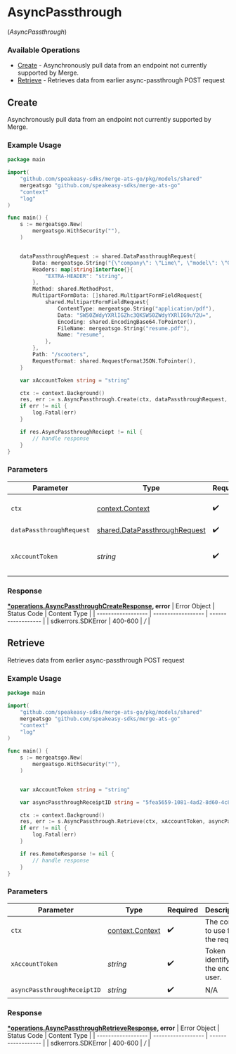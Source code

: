 # AsyncPassthrough
(*AsyncPassthrough*)

### Available Operations

* [Create](#create) - Asynchronously pull data from an endpoint not currently supported by Merge.
* [Retrieve](#retrieve) - Retrieves data from earlier async-passthrough POST request

## Create

Asynchronously pull data from an endpoint not currently supported by Merge.

### Example Usage

```go
package main

import(
	"github.com/speakeasy-sdks/merge-ats-go/pkg/models/shared"
	mergeatsgo "github.com/speakeasy-sdks/merge-ats-go"
	"context"
	"log"
)

func main() {
    s := mergeatsgo.New(
        mergeatsgo.WithSecurity(""),
    )


    dataPassthroughRequest := shared.DataPassthroughRequest{
        Data: mergeatsgo.String("{\"company\": \"Lime\", \"model\": \"Gen 2.5\"}"),
        Headers: map[string]interface{}{
            "EXTRA-HEADER": "string",
        },
        Method: shared.MethodPost,
        MultipartFormData: []shared.MultipartFormFieldRequest{
            shared.MultipartFormFieldRequest{
                ContentType: mergeatsgo.String("application/pdf"),
                Data: "SW50ZWdyYXRlIGZhc3QKSW50ZWdyYXRlIG9uY2U=",
                Encoding: shared.EncodingBase64.ToPointer(),
                FileName: mergeatsgo.String("resume.pdf"),
                Name: "resume",
            },
        },
        Path: "/scooters",
        RequestFormat: shared.RequestFormatJSON.ToPointer(),
    }

    var xAccountToken string = "string"

    ctx := context.Background()
    res, err := s.AsyncPassthrough.Create(ctx, dataPassthroughRequest, xAccountToken)
    if err != nil {
        log.Fatal(err)
    }

    if res.AsyncPassthroughReciept != nil {
        // handle response
    }
}
```

### Parameters

| Parameter                                                                             | Type                                                                                  | Required                                                                              | Description                                                                           |
| ------------------------------------------------------------------------------------- | ------------------------------------------------------------------------------------- | ------------------------------------------------------------------------------------- | ------------------------------------------------------------------------------------- |
| `ctx`                                                                                 | [context.Context](https://pkg.go.dev/context#Context)                                 | :heavy_check_mark:                                                                    | The context to use for the request.                                                   |
| `dataPassthroughRequest`                                                              | [shared.DataPassthroughRequest](../../../pkg/models/shared/datapassthroughrequest.md) | :heavy_check_mark:                                                                    | N/A                                                                                   |
| `xAccountToken`                                                                       | *string*                                                                              | :heavy_check_mark:                                                                    | Token identifying the end user.                                                       |


### Response

**[*operations.AsyncPassthroughCreateResponse](../../pkg/models/operations/asyncpassthroughcreateresponse.md), error**
| Error Object       | Status Code        | Content Type       |
| ------------------ | ------------------ | ------------------ |
| sdkerrors.SDKError | 400-600            | */*                |

## Retrieve

Retrieves data from earlier async-passthrough POST request

### Example Usage

```go
package main

import(
	"github.com/speakeasy-sdks/merge-ats-go/pkg/models/shared"
	mergeatsgo "github.com/speakeasy-sdks/merge-ats-go"
	"context"
	"log"
)

func main() {
    s := mergeatsgo.New(
        mergeatsgo.WithSecurity(""),
    )


    var xAccountToken string = "string"

    var asyncPassthroughReceiptID string = "5fea5659-1081-4ad2-8d60-4c8e92b241fa"

    ctx := context.Background()
    res, err := s.AsyncPassthrough.Retrieve(ctx, xAccountToken, asyncPassthroughReceiptID)
    if err != nil {
        log.Fatal(err)
    }

    if res.RemoteResponse != nil {
        // handle response
    }
}
```

### Parameters

| Parameter                                             | Type                                                  | Required                                              | Description                                           |
| ----------------------------------------------------- | ----------------------------------------------------- | ----------------------------------------------------- | ----------------------------------------------------- |
| `ctx`                                                 | [context.Context](https://pkg.go.dev/context#Context) | :heavy_check_mark:                                    | The context to use for the request.                   |
| `xAccountToken`                                       | *string*                                              | :heavy_check_mark:                                    | Token identifying the end user.                       |
| `asyncPassthroughReceiptID`                           | *string*                                              | :heavy_check_mark:                                    | N/A                                                   |


### Response

**[*operations.AsyncPassthroughRetrieveResponse](../../pkg/models/operations/asyncpassthroughretrieveresponse.md), error**
| Error Object       | Status Code        | Content Type       |
| ------------------ | ------------------ | ------------------ |
| sdkerrors.SDKError | 400-600            | */*                |
